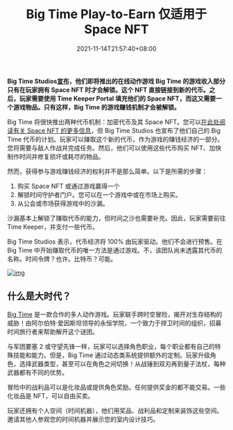 ﻿---
title: "Big Time Play-to-Earn 仅适用于 Space NFT"
date: 2021-11-14T21:57:40+08:00
lastmod: 2021-11-14T16:45:40+08:00
draft: false
authors: ["Magnus"]
description: "Big Time Studios 宣布，他们即将推出的在线动作游戏 Big Time 的游戏赚钱部分只有在玩家拥有 Space NFT 时才会解锁。这个 NFT 直接链接到新的代币。之后，玩家将需要使用 Time Keeper Portal 填充他们的 Space NFT，而这又需要一个游戏物品。只有这样，Big Time 的游戏赚钱机制才会被解锁。"
featuredImage: "big-time-play-to-earn-only-works-with-space-nft.png"
tags: ["Digital Collectibles","数字收藏品","Play to Earn"]
categories: ["news"]
news: ["数字收藏品"]
weight: 
lightgallery: true
pinned: false
recommend: false
recommend1: false
---

**Big Time Studios[宣布](https://medium.com/playbigtime/introducing-the-big-time-token-741bd797c9d0)，他们即将推出的在线动作游戏 Big Time 的游戏收入部分只有在玩家拥有 Space NFT 时才会解锁。这个 NFT 直接链接到新的代币。之后，玩家需要使用 Time Keeper Portal 填充他们的 Space NFT，而这又需要一个游戏物品。只有这样，Big Time 的游戏赚钱机制才会被解锁。**

Big Time 将很快推出两种代币机制：加密代币及其 Space NFT。您可以[在此处阅读有关 Space NFT 的更多信息](https://www.playtoearn.online/2021/10/30/big-time-selling-space-nfts-as-personal-universe/)，但 Big Time Studios 也宣布了他们自己的 Big Time 代币的计划。玩家可以赚取这个新的代币，作为游戏的赚钱经济的一部分。您将需要与敌人作战并完成任务。然后，他们可以使用这些代币购买 NFT、加快制作时间并修复损坏或耗尽的物品。

然而，获得参与游戏赚钱经济的权利并不是那么简单。以下是所需的步骤：

1. 购买 Space NFT 或通过游戏赢得一个
2. 解锁时间守护者门户。您可以在一个游戏中或在市场上购买。
3. 从公会或市场获得游戏中的沙漏。

沙漏基本上解锁了赚取代币的能力，但时间之沙也需要补充。因此，玩家需要前往 Time Keeper，并支付一些代币。

Big Time Studios 表示，代币经济将 100% 由玩家驱动。他们不会进行预售。在 Big Time 中开始赚取代币的唯一方法是通过游戏。不，该团队尚未透露其代币的名称。时间令牌？也许。比特币？可能。

[![img](http://www.playtoearn.online/wp-content/uploads/2021/01/splinterlands-ad-banner-1024x192.png)](https://splinterlands.com/?ref=disciple_289135)

## 什么是大时代？

[Big Time](https://www.playtoearn.online/tag/big-time/) 是一款合作的多人动作游戏。玩家联手跨时空冒险，揭开对生存结构的威胁！由阿尔伯特·爱因斯坦领导的永恒学院，一个致力于捍卫时间的组织，招募时间旅行者来帮助解开这个谜团。

与军团要塞 2 或守望先锋一样，玩家可以选择角色职业，每个职业都有自己的特殊技能和能力。但是，Big Time 通过动态类系统提供额外的定制。玩家升级角色，选择武器类型，甚至可以在角色之间切换！从战锤到双刃再到量子法杖，每种武器都有不同的优势。

冒险中的战利品可以是化妆品或提供角色奖励。任何提供奖金的都不能交易。一些化妆品是 NFT，可以自由买卖。

玩家还拥有个人空间（时间机器），他们用奖品、战利品和定制来装饰这些空间。邀请其他人参观您的时间机器并展示您的室内设计技巧。

